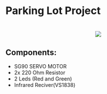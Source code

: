 # Parking Lot Project

<h1 align="center">
  <img src="https://github.com/lucasbivar/little-arduino-projects/blob/main/Parking%20Lot%20Gate%20Project/project.gif" float="center"/>
</h1> 


## Components:
  - SG90 SERVO MOTOR
  - 2x 220 Ohm Resistor 
  - 2 Leds (Red and Green)
  - Infrared Reciver(VS1838)
